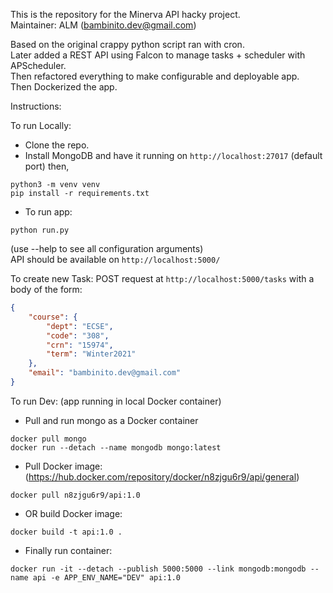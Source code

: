 This is the repository for the Minerva API hacky project.  
Maintainer: ALM (bambinito.dev@gmail.com)  
  
Based on the original crappy python script ran with cron.  
Later added a REST API using Falcon to manage tasks + scheduler with APScheduler.  
Then refactored everything to make configurable and deployable app.  
Then Dockerized the app.  
  
Instructions:  

To run Locally:  
- Clone the repo.  
- Install MongoDB and have it running on `http://localhost:27017` (default port) then,
```shell
python3 -m venv venv
pip install -r requirements.txt
```
  
- To run app:  
```shell
python run.py
```
(use --help to see all configuration arguments)  
API should be available on `http://localhost:5000/`  
  
To create new Task:
POST request at `http://localhost:5000/tasks` with a body of the form:
```json
{
	"course": {
		"dept": "ECSE",
		"code": "308",
		"crn": "15974",
		"term": "Winter2021"
	},
	"email": "bambinito.dev@gmail.com"
}
```
  
  
  
To run Dev: (app running in local Docker container)  
- Pull and run mongo as a Docker container  
```shell
docker pull mongo
docker run --detach --name mongodb mongo:latest
```

- Pull Docker image:
(https://hub.docker.com/repository/docker/n8zjgu6r9/api/general)
```shell
docker pull n8zjgu6r9/api:1.0
```

- OR build Docker image:
```shell
docker build -t api:1.0 .
```

- Finally run container:
```shell
docker run -it --detach --publish 5000:5000 --link mongodb:mongodb --name api -e APP_ENV_NAME="DEV" api:1.0
```
